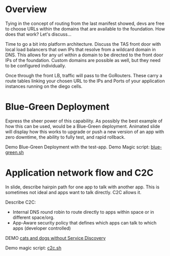 # Overview
Tying in the concept of routing from the last manifest showed, devs are free to choose URLs within the domains that are available to the foundation.  How does that work?  Let's discuss...

Time to go a bit into platform architecture.  Discuss the TAS front door with local load balancers that own IPs that resolve from a wildcard domain in DNS. This allows for any url within a domain to be directed to the front door IPs of the foundation.  Custom domains are possible as well, but they need to be configured individually.

Once through the front LB, traffic will pass to the GoRouters.  These carry a route tables linking your chosen URL to the IPs and Ports of your application instances running on the diego cells.

# Blue-Green Deployment
Express the sheer power of this capability.  As possibly the best example of how this can be used, would be a Blue-Green deployment.  Animated slide will display how this works to upgrade or push a new version of an app with zero downtime, the ability to fully test, and rapid rollback.

Demo Blue-Green Deployment with the test-app.  Demo Magic script: [blue-green.sh](./blue-green.sh)

# Application network flow and C2C
In slide, describe hairpin path for one app to talk with another app.  This is sometimes not ideal and apps want to talk directly.  C2C allows it.

Describe C2C:
* Internal DNS round robin to route directly to apps within space or in different space/org.
* App-Aware security policy that defines which apps can talk to which apps (developer controlled)

DEMO [cats and dogs without Service Discovery](https://github.com/cloudfoundry-attic/cf-networking-examples/blob/master/docs/c2c-no-service-discovery.md)

Demo magic script: [c2c.sh](./c2c.sh)

